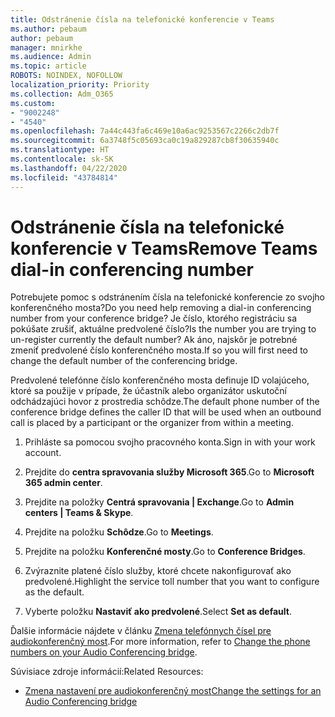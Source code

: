 ```yaml
---
title: Odstránenie čísla na telefonické konferencie v Teams
ms.author: pebaum
author: pebaum
manager: mnirkhe
ms.audience: Admin
ms.topic: article
ROBOTS: NOINDEX, NOFOLLOW
localization_priority: Priority
ms.collection: Adm_O365
ms.custom:
- "9002248"
- "4540"
ms.openlocfilehash: 7a44c443fa6c469e10a6ac9253567c2266c2db7f
ms.sourcegitcommit: 6a3748f5c05693ca0c19a829287cb8f30635940c
ms.translationtype: HT
ms.contentlocale: sk-SK
ms.lasthandoff: 04/22/2020
ms.locfileid: "43784814"
---
```

# <a name="remove-teams-dial-in-conferencing-number"></a><span data-ttu-id="105f0-102">Odstránenie čísla na telefonické konferencie v Teams</span><span class="sxs-lookup"><span data-stu-id="105f0-102">Remove Teams dial-in conferencing number</span></span>

<span data-ttu-id="105f0-103">Potrebujete pomoc s odstránením čísla na telefonické konferencie zo svojho konferenčného mosta?</span><span class="sxs-lookup"><span data-stu-id="105f0-103">Do you need help removing a dial-in conferencing number from your conference bridge?</span></span> <span data-ttu-id="105f0-104">Je číslo, ktorého registráciu sa pokúšate zrušiť, aktuálne predvolené číslo?</span><span class="sxs-lookup"><span data-stu-id="105f0-104">Is the number you are trying to un-register currently the default number?</span></span> <span data-ttu-id="105f0-105">Ak áno, najskôr je potrebné zmeniť predvolené číslo konferenčného mosta.</span><span class="sxs-lookup"><span data-stu-id="105f0-105">If so you will first need to change the default number of the conferencing bridge.</span></span>

<span data-ttu-id="105f0-106">Predvolené telefónne číslo konferenčného mosta definuje ID volajúceho, ktoré sa použije v prípade, že účastník alebo organizátor uskutoční odchádzajúci hovor z prostredia schôdze.</span><span class="sxs-lookup"><span data-stu-id="105f0-106">The default phone number of the conference bridge defines the caller ID that will be used when an outbound call is placed by a participant or the organizer from within a meeting.</span></span>

1. <span data-ttu-id="105f0-107">Prihláste sa pomocou svojho pracovného konta.</span><span class="sxs-lookup"><span data-stu-id="105f0-107">Sign in with your work account.</span></span>

2. <span data-ttu-id="105f0-108">Prejdite do **centra spravovania služby Microsoft 365**.</span><span class="sxs-lookup"><span data-stu-id="105f0-108">Go to **Microsoft 365 admin center**.</span></span>

3. <span data-ttu-id="105f0-109">Prejdite na položky **Centrá spravovania | Exchange**.</span><span class="sxs-lookup"><span data-stu-id="105f0-109">Go to **Admin centers | Teams & Skype**.</span></span>

4. <span data-ttu-id="105f0-110">Prejdite na položku **Schôdze**.</span><span class="sxs-lookup"><span data-stu-id="105f0-110">Go to **Meetings**.</span></span>

5. <span data-ttu-id="105f0-111">Prejdite na položku **Konferenčné mosty**.</span><span class="sxs-lookup"><span data-stu-id="105f0-111">Go to **Conference Bridges**.</span></span>

6. <span data-ttu-id="105f0-112">Zvýraznite platené číslo služby, ktoré chcete nakonfigurovať ako predvolené.</span><span class="sxs-lookup"><span data-stu-id="105f0-112">Highlight the service toll number that you want to configure as the default.</span></span>

7. <span data-ttu-id="105f0-113">Vyberte položku **Nastaviť ako predvolené**.</span><span class="sxs-lookup"><span data-stu-id="105f0-113">Select **Set as default**.</span></span>

<span data-ttu-id="105f0-114">Ďalšie informácie nájdete v článku [Zmena telefónnych čísel pre audiokonferenčný most](https://docs.microsoft.com/microsoftteams/change-the-phone-numbers-on-your-audio-conferencing-bridge).</span><span class="sxs-lookup"><span data-stu-id="105f0-114">For more information, refer to [Change the phone numbers on your Audio Conferencing bridge](https://docs.microsoft.com/microsoftteams/change-the-phone-numbers-on-your-audio-conferencing-bridge).</span></span>

<span data-ttu-id="105f0-115">Súvisiace zdroje informácií:</span><span class="sxs-lookup"><span data-stu-id="105f0-115">Related Resources:</span></span>

- [<span data-ttu-id="105f0-116">Zmena nastavení pre audiokonferenčný most</span><span class="sxs-lookup"><span data-stu-id="105f0-116">Change the settings for an Audio Conferencing bridge</span></span>](https://docs.microsoft.com/microsoftteams/change-the-settings-for-an-audio-conferencing-bridge)

